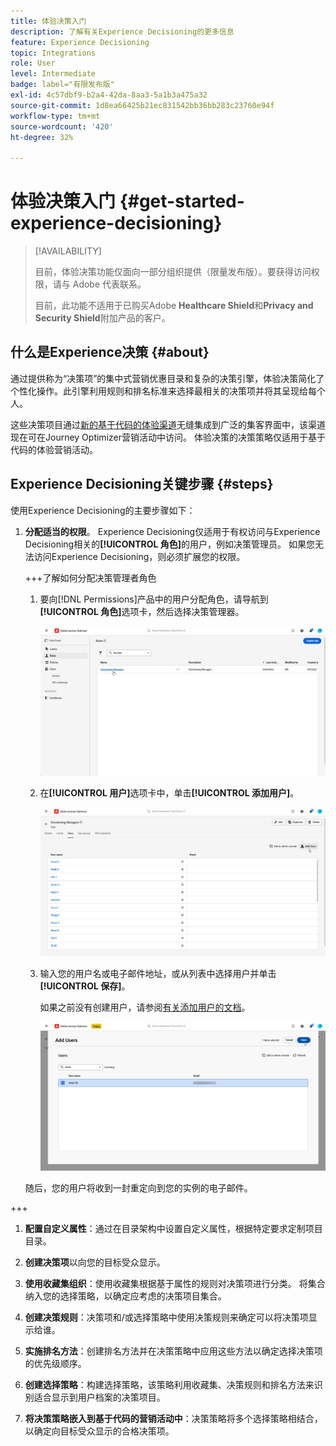 ```yaml
---
title: 体验决策入门
description: 了解有关Experience Decisioning的更多信息
feature: Experience Decisioning
topic: Integrations
role: User
level: Intermediate
badge: label="有限发布版"
exl-id: 4c57dbf9-b2a4-42da-8aa3-5a1b3a475a32
source-git-commit: 1d8ea66425b21ec831542bb36bb283c23760e94f
workflow-type: tm+mt
source-wordcount: '420'
ht-degree: 32%

---
```


# 体验决策入门 {#get-started-experience-decisioning}

>[!AVAILABILITY]
>
>目前，体验决策功能仅面向一部分组织提供（限量发布版）。要获得访问权限，请与 Adobe 代表联系。
>
>目前，此功能不适用于已购买Adobe **Healthcare Shield**&#x200B;和&#x200B;**Privacy and Security Shield**&#x200B;附加产品的客户。

## 什么是Experience决策 {#about}

通过提供称为“决策项”的集中式营销优惠目录和复杂的决策引擎，体验决策简化了个性化操作。此引擎利用规则和排名标准来选择最相关的决策项并将其呈现给每个人。

这些决策项目通过[新的基于代码的体验渠道](https://experienceleague.adobe.com/en/docs/journey-optimizer/using/code-based-experience/get-started-code-based)无缝集成到广泛的集客界面中，该渠道现在可在Journey Optimizer营销活动中访问。 体验决策的决策策略仅适用于基于代码的体验营销活动。

## Experience Decisioning关键步骤 {#steps}

使用Experience Decisioning的主要步骤如下：

1. **分配适当的权限**。 Experience Decisioning仅适用于有权访问与Experience Decisioning相关的&#x200B;**[!UICONTROL 角色]**&#x200B;的用户，例如决策管理员。 如果您无法访问Experience Decisioning，则必须扩展您的权限。

   +++了解如何分配决策管理者角色

   1. 要向[!DNL Permissions]产品中的用户分配角色，请导航到&#x200B;**[!UICONTROL 角色]**&#x200B;选项卡，然后选择决策管理器。

      ![](assets/decision_permission_1.png)

   1. 在&#x200B;**[!UICONTROL 用户]**&#x200B;选项卡中，单击&#x200B;**[!UICONTROL 添加用户]**。

      ![](assets/decision_permission_2.png)

   1. 输入您的用户名或电子邮件地址，或从列表中选择用户并单击&#x200B;**[!UICONTROL 保存]**。

      如果之前没有创建用户，请参阅[有关添加用户的文档](https://experienceleague.adobe.com/zh-hans/docs/experience-platform/access-control/ui/users)。

      ![](assets/decision_permission_3.png)

   随后，您的用户将收到一封重定向到您的实例的电子邮件。

+++

1. **配置自定义属性**：通过在目录架构中设置自定义属性，根据特定要求定制项目目录。

1. **创建决策项**&#x200B;以向您的目标受众显示。

1. **使用收藏集组织**：使用收藏集根据基于属性的规则对决策项进行分类。 将集合纳入您的选择策略，以确定应考虑的决策项目集合。

1. **创建决策规则**：决策项和/或选择策略中使用决策规则来确定可以将决策项显示给谁。

1. **实施排名方法**：创建排名方法并在决策策略中应用这些方法以确定选择决策项的优先级顺序。

1. **创建选择策略**：构建选择策略，该策略利用收藏集、决策规则和排名方法来识别适合显示到用户档案的决策项目。

1. **将决策策略嵌入到基于代码的营销活动中**：决策策略将多个选择策略相结合，以确定向目标受众显示的合格决策项。

